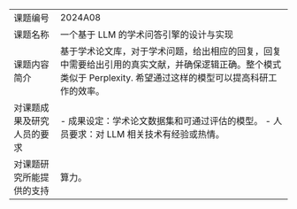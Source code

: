 |||
|---|---|  
|课题编号| 2024A08|
|课题名称 |一个基于 LLM 的学术问答引擎的设计与实现|
|课题内容简介|基于学术论文库，对于学术问题，给出相应的回复，回复中需要给出引用的真实文献，并确保逻辑正确。整个模式类似于 Perplexity. 希望通过这样的模型可以提高科研工作的效率。
|对课题成果及研究人员的要求| - 成果设定：学术论文数据集和可通过评估的模型。 - 人员要求：对 LLM 相关技术有经验或热情。|
|对课题研究所能提供的支持|算力。|